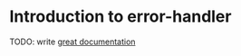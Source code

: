# Introduction to error-handler

TODO: write [great documentation](http://jacobian.org/writing/what-to-write/)
